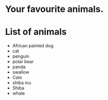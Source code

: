 # Your favourite animals.

# List of animals
- African painted dog
- cat
- penguin
- polar bear
- panda
- swallow
- Cats
- shiba inu
- Shiba
- whale
